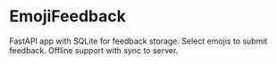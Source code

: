 # EmojiFeedback
FastAPI app with SQLite for feedback storage. Select emojis to submit feedback. Offline support with sync to server.
